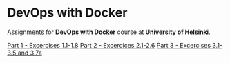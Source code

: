 # DevOps with Docker

Assignments for **DevOps with Docker** course at **University of Helsinki**.

[Part 1 - Excercises 1.1-1.8](part1.md)
[Part 2 - Excercices 2.1-2.6](part2.md)
[Part 3 - Excercises 3.1-3.5 and 3.7a](part3.md)

